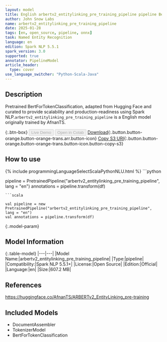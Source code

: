 ```yaml
---
layout: model
title: English arbertv2_entitylinking_pre_training_pipeline pipeline BertForTokenClassification from AfnanTS
author: John Snow Labs
name: arbertv2_entitylinking_pre_training_pipeline
date: 2025-01-28
tags: [en, open_source, pipeline, onnx]
task: Named Entity Recognition
language: en
edition: Spark NLP 5.5.1
spark_version: 3.0
supported: true
annotator: PipelineModel
article_header:
  type: cover
use_language_switcher: "Python-Scala-Java"
---
```


## Description

Pretrained BertForTokenClassification, adapted from Hugging Face and curated to provide scalability and production-readiness using Spark NLP.`arbertv2_entitylinking_pre_training_pipeline` is a English model originally trained by AfnanTS.

{:.btn-box}
<button class="button button-orange" disabled>Live Demo</button>
<button class="button button-orange" disabled>Open in Colab</button>
[Download](https://s3.amazonaws.com/auxdata.johnsnowlabs.com/public/models/arbertv2_entitylinking_pre_training_pipeline_en_5.5.1_3.0_1738045065898.zip){:.button.button-orange.button-orange-trans.arr.button-icon}
[Copy S3 URI](s3://auxdata.johnsnowlabs.com/public/models/arbertv2_entitylinking_pre_training_pipeline_en_5.5.1_3.0_1738045065898.zip){:.button.button-orange.button-orange-trans.button-icon.button-copy-s3}

## How to use



<div class="tabs-box" markdown="1">
{% include programmingLanguageSelectScalaPythonNLU.html %}
```python

pipeline = PretrainedPipeline("arbertv2_entitylinking_pre_training_pipeline", lang = "en")
annotations =  pipeline.transform(df)   

```
```scala

val pipeline = new PretrainedPipeline("arbertv2_entitylinking_pre_training_pipeline", lang = "en")
val annotations = pipeline.transform(df)

```
</div>

{:.model-param}
## Model Information

{:.table-model}
|---|---|
|Model Name:|arbertv2_entitylinking_pre_training_pipeline|
|Type:|pipeline|
|Compatibility:|Spark NLP 5.5.1+|
|License:|Open Source|
|Edition:|Official|
|Language:|en|
|Size:|607.2 MB|

## References

https://huggingface.co/AfnanTS/ARBERTv2_EntityLinking_pre-training

## Included Models

- DocumentAssembler
- TokenizerModel
- BertForTokenClassification